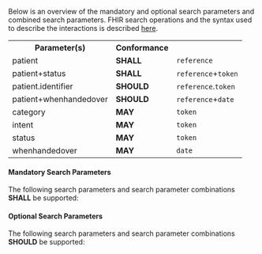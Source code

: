Below is an overview of the mandatory and optional search parameters and combined search parameters. FHIR search operations and the syntax used to describe the interactions is described <a href="http://hl7.org/fhir/R4/search.html">here</a>.

<table class="list">
<tbody>
  <tr>
    <th>Parameter(s)</th>
    <th>Conformance</th>
  </tr>
  <tr>
        <td>patient</td>
        <td><b>SHALL</b></td>
        <td><code>reference</code></td>
  </tr>
  <tr>
        <td>patient+status</td>
        <td><b>SHALL</b></td>
        <td><code>reference</code>+<code>token</code></td>
  </tr>
  <tr>
        <td>patient.identifier</td>
        <td><b>SHOULD</b></td>
        <td><code>reference</code>.<code>token</code></td>
  </tr>
  <tr>
        <td>patient+whenhandedover</td>
        <td><b>SHOULD</b></td>
        <td><code>reference</code>+<code>date</code></td>
  </tr>
  <tr>
        <td>category</td>
        <td><b>MAY</b></td>
        <td><code>token</code></td>
  </tr>
   
  <tr>
        <td>intent</td>
        <td><b>MAY</b></td>
        <td><code>token</code></td>
  </tr>
  <tr>
        <td>status</td>
        <td><b>MAY</b></td>
        <td><code>token</code></td>
  </tr>
  <tr>
        <td>whenhandedover</td>
        <td><b>MAY</b></td>
        <td><code>date</code></td>
  </tr>
 </tbody>
</table>


#### Mandatory Search Parameters

The following search parameters and search parameter combinations **SHALL** be supported:

#### Optional Search Parameters

The following search parameters and search parameter combinations **SHOULD** be supported:
